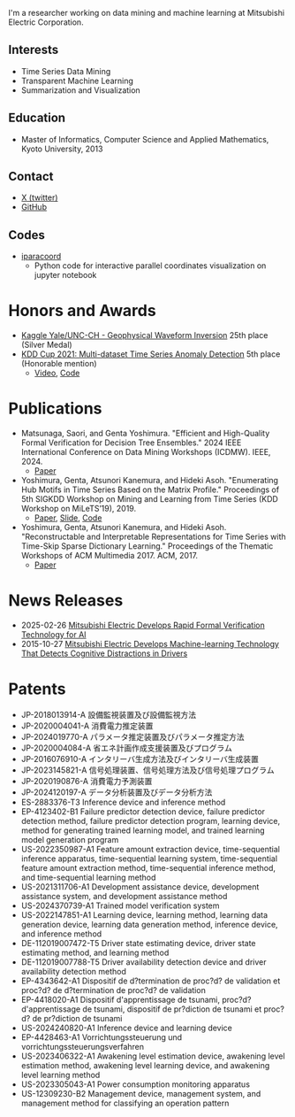 I'm a researcher working on data mining and machine learning at Mitsubishi Electric Corporation.

## Interests
* Time Series Data Mining
* Transparent Machine Learning
* Summarization and Visualization

## Education
* Master of Informatics, Computer Science and Applied Mathematics, Kyoto University, 2013

## Contact
* [X (twitter)](https://twitter.com/intellygenta)
* [GitHub](https://github.com/intellygenta)

## Codes
* [iparacoord](https://github.com/intellygenta/InteractiveParallelCoordinates)
    * Python code for interactive parallel coordinates visualization on jupyter notebook

# Honors and Awards
* [Kaggle Yale/UNC-CH - Geophysical Waveform Inversion](https://www.kaggle.com/competitions/waveform-inversion/overview) 25th place (Silver Medal)
* [KDD Cup 2021: Multi-dataset Time Series Anomaly Detection](https://compete.hexagon-ml.com/practice/competition/39/) 5th place (Honorable mention)
    * [Video](https://www.youtube.com/watch?v=J_Ebbql9jCo), [Code](https://github.com/intellygenta/KDDCup2021)

# Publications
* Matsunaga, Saori, and Genta Yoshimura. "Efficient and High-Quality Formal Verification for Decision Tree Ensembles." 2024 IEEE International Conference on Data Mining Workshops (ICDMW). IEEE, 2024.
   * [Paper](https://ieeexplore.ieee.org/abstract/document/10918010)
* Yoshimura, Genta, Atsunori Kanemura, and Hideki Asoh. "Enumerating Hub Motifs in Time Series Based on the Matrix Profile." Proceedings of 5th SIGKDD Workshop on Mining and Learning from Time Series (KDD Workshop on MiLeTS’19), 2019.
    * [Paper](https://milets19.github.io/papers/milets19_paper_5.pdf), [Slide](https://www.slideshare.net/GentaYoshimura/milets19-enumerating-hub-motifs-in-time-series-based-on-the-matrix-profile), [Code](https://github.com/intellygenta/HubFinder)
* Yoshimura, Genta, Atsunori Kanemura, and Hideki Asoh. "Reconstructable and Interpretable Representations for Time Series with Time-Skip Sparse Dictionary Learning." Proceedings of the Thematic Workshops of ACM Multimedia 2017. ACM, 2017.
    * [Paper](https://dl.acm.org/doi/10.1145/3126686.3126724) 

# News Releases
* 2025-02-26 [Mitsubishi Electric Develops Rapid Formal Verification Technology for AI](https://www.mitsubishielectric.com/en/pr/2025/0226/)
* 2015-10-27 [Mitsubishi Electric Develops Machine-learning Technology That Detects Cognitive Distractions in Drivers](https://www.mitsubishielectric.com/news/2015/1027.html#:~:text=Mitsubishi%20Electric%27s%20new%20technology%20uses,drivers%20about%20potentially%20dangerous%20indications.)

# Patents
* JP-2018013914-A 設備監視装置及び設備監視方法
* JP-2020004041-A 消費電力推定装置
* JP-2024019770-A パラメータ推定装置及びパラメータ推定方法
* JP-2020004084-A 省エネ計画作成支援装置及びプログラム
* JP-2016076910-A インタリーバ生成方法及びインタリーバ生成装置
* JP-2023145821-A 信号処理装置、信号処理方法及び信号処理プログラム
* JP-2020190876-A 消費電力予測装置
* JP-2024120197-A データ分析装置及びデータ分析方法
* ES-2883376-T3 Inference device and inference method
* EP-4123402-B1 Failure predictor detection device, failure predictor detection method, failure predictor detection program, learning device, method for generating trained learning model, and trained learning model generation program
* US-2022350987-A1 Feature amount extraction device, time-sequential inference apparatus, time-sequential learning system, time-sequential feature amount extraction method, time-sequential inference method, and time-sequential learning method
* US-2021311706-A1 Development assistance device, development assistance system, and development assistance method 
* US-2024370739-A1 Trained model verification system 
* US-2022147851-A1 Learning device, learning method, learning data generation device, learning data generation method, inference device, and inference method 
* DE-112019007472-T5 Driver state estimating device, driver state estimating method, and learning method 
* DE-112019007788-T5 Driver availability detection device and driver availability detection method 
* EP-4343642-A1 Dispositif de d?termination de proc?d? de validation et proc?d? de d?termination de proc?d? de validation 
* EP-4418020-A1 Dispositif d'apprentissage de tsunami, proc?d? d'apprentissage de tsunami, dispositif de pr?diction de tsunami et proc?d? de pr?diction de tsunami 
* US-2024240820-A1 Inference device and learning device 
* EP-4428463-A1 Vorrichtungssteuerung und vorrichtungssteuerungsverfahren 
* US-2023406322-A1 Awakening level estimation device, awakening level estimation method, awakening level learning device, and awakening level learning method 
* US-2023305043-A1 Power consumption monitoring apparatus 
* US-12309230-B2 Management device, management system, and management method for classifying an operation pattern
